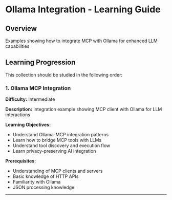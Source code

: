 # Ollama Integration - Learning Guide

## Overview
Examples showing how to integrate MCP with Ollama for enhanced LLM capabilities

## Learning Progression

This collection should be studied in the following order:

### 1. Ollama MCP Integration

**Difficulty:** Intermediate

**Description:** Integration example showing MCP client with Ollama for LLM interactions

**Learning Objectives:**
- Understand Ollama-MCP integration patterns
- Learn how to bridge MCP tools with LLMs
- Understand tool discovery and execution flow
- Learn privacy-preserving AI integration

**Prerequisites:**
- Understanding of MCP clients and servers
- Basic knowledge of HTTP APIs
- Familiarity with Ollama
- JSON processing knowledge

---

